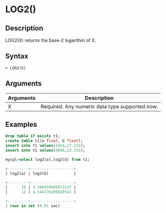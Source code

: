 # **LOG2()**

## **Description**

LOG2(X) returns the base-2 logarithm of X.

## **Syntax**

```
> LOG2(X)
```

## **Arguments**

| Arguments | Description                                    |
|-----------|------------------------------------------------|
| X         | Required. Any numeric data type supported now. |

## **Examples**

```sql
drop table if exists t1;
create table t1(a float, b float);
insert into t1 values(1024,17.231);
insert into t1 values(4096,23.331);

mysql>select log2(a),log2(b) from t1;

+---------+-------------------+
| log2(a) | log2(b)           |

+---------+-------------------+
|      10 | 4.106934600972237 |
|      12 | 4.544176200820541 |

+---------+-------------------+
2 rows in set (0.01 sec)
```
